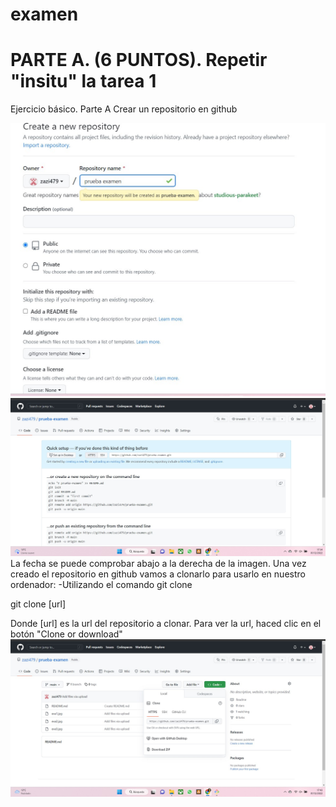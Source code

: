 # examen

# PARTE A. (6 PUNTOS). Repetir "insitu" la tarea 1

Ejercicio básico. Parte A
Crear un repositorio en github

![](https://github.com/zazi479/prueba-examen/blob/d8f65ec1c56e3881ad3a64bfa994b24b3c6dab11/exa1.jpg)
![](https://github.com/zazi479/prueba-examen/blob/d8f65ec1c56e3881ad3a64bfa994b24b3c6dab11/exa2.jpg)
La fecha se puede comprobar abajo a la derecha de la imagen.
Una vez creado el repositorio en github vamos a clonarlo para usarlo en nuestro ordenador: -Utilizando el comando git clone

git clone [url]

Donde [url] es la url del repositorio a clonar. Para ver la url, haced clic en el botón "Clone or download"
![](https://github.com/zazi479/examen/blob/c82a68b1b65036a301ba923f07317f540fbfa5f6/exa5.jpg)




![]()
![]()
![]()
![]()
![]()
![]()
![]()
